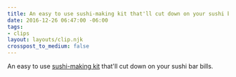 ```yaml
---
title: An easy to use sushi-making kit that'll cut down on your sushi bar bills.
date: 2016-12-26 06:47:00 -06:00
tags:
- clips
layout: layouts/clip.njk
crosspost_to_medium: false
---
```


An easy to use [sushi-making kit](http://ift.tt/2hhdoMT) that'll cut down on your sushi bar bills.
